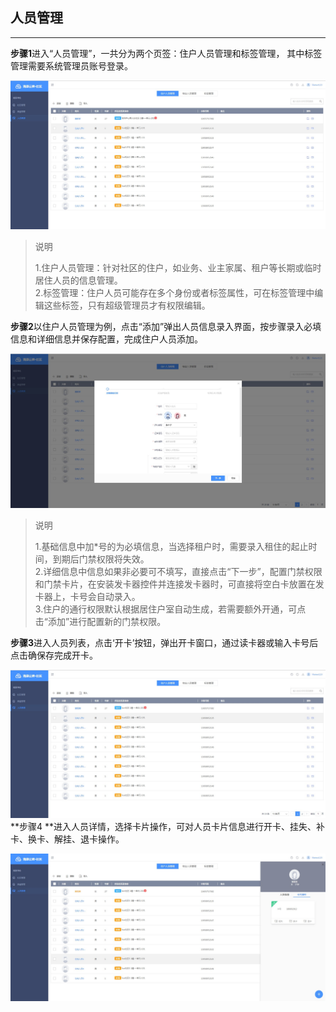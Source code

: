## 人员管理

---

**步骤1**进入“人员管理”，一共分为两个页签：住户人员管理和标签管理， 其中标签管理需要系统管理员账号登录。

![](/assets/ren-yuan-guan-li.jpg)

> 说明
>
> 1.住户人员管理：针对社区的住户，如业务、业主家属、租户等长期或临时居住人员的信息管理。  
> 2.标签管理：住户人员可能存在多个身份或者标签属性，可在标签管理中编辑这些标签，只有超级管理员才有权限编辑。

**步骤2**以住户人员管理为例，点击“添加”弹出人员信息录入界面，按步骤录入必填信息和详细信息并保存配置，完成住户人员添加。

![](/assets/ren-yuan-tian-jia.jpg)

> 说明
>
> 1.基础信息中加\*号的为必填信息，当选择租户时，需要录入租住的起止时间，到期后门禁权限将失效。  
> 2.详细信息中信息如果非必要可不填写，直接点击“下一步”，配置门禁权限和门禁卡片，在安装发卡器控件并连接发卡器时，可直接将空白卡放置在发卡器上，卡号会自动录入。  
> 3.住户的通行权限默认根据居住户室自动生成，若需要额外开通，可点击“添加”进行配置新的门禁权限。

**步骤3**进入人员列表，点击‘开卡’按钮，弹出开卡窗口，通过读卡器或输入卡号后点击确保存完成开卡。

![](/assets/ren-yuan-kai-ka.jpg)**步骤4 **进入人员详情，选择卡片操作，可对人员卡片信息进行开卡、挂失、补卡、换卡、解挂、退卡操作。

![](/assets/ren-yuan-ka-pian-cao-zuo.jpg)

